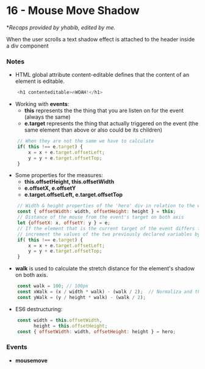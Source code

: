 # 16 - Mouse Move Shadow

**Recaps provided by yhabib, edited by me.*

When the user scrolls a text shadow effect is attached to the header inside a div component

### Notes

* HTML global attribute content-editable defines that the content of an element is editable.

```javascript
    <h1 contenteditable>🔥WOAH!</h1>

```
* Working with **events**:
    * **this** represents the the thing that you are listen on for the event (always the same)
    * **e.target** represents the thing that actually triggered on the event (the same element than above or also could be its children)

```javascript
    // When they are not the same we have to calculate
    if( this !== e.target) {                        
        x = x + e.target.offsetLeft;
        y = y + e.target.offsetTop;
    }
```

* Some properties for the measures:
    * **this.offsetHeight, this.offsetWidth**
    * **e.offsetX, e.offsetY**
    * **e.target.offsetLeft, e.target.offsetTop**

```javascript
    // Width & height properties of the 'hero' div in relation to the window object
    const { offsetWidth: width, offsetHeight: height } = this;
    // Distance of the mouse from the event's target on both axis
    let {offsetX: x, offsetY: y } = e;
    // If the element that is the current target of the event differs from the event's originating target, 
    // increment the values of the two previously declared variables by the distance between the originating target and the current target on both axis
    if( this !== e.target) {
        x = x + e.target.offsetLeft;
        y = y + e.target.offsetTop;
    }
```
* **walk** is used to calculate the stretch distance for the element's shadow on both axis.

```javascript
    const walk = 100; // 100px
    const xWalk = (x / width * walk) - (walk / 2);  // Normaliza and then rest half the walk
    const yWalk = (y / height * walk) - (walk / 2); 
```

* ES6 destructuring:

```javascript
    const width = this.offsetWidth,
          height = this.offsetHeight;
    const { offsetWidth: width, offsetHeight: height } = hero; 
```

### Events
* **mousemove**